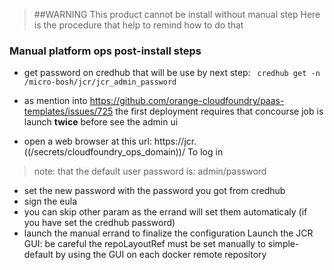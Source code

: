 >##WARNING 
>This product cannot be install without manual step 
Here is the procedure that help to remind how to do that

### Manual platform ops post-install steps
- get password on credhub that will be use by next step:
` credhub get -n /micro-bosh/jcr/jcr_admin_password`

- as mention into https://github.com/orange-cloudfoundry/paas-templates/issues/725
the first deployment requires that concourse job is launch **twice** before see the admin ui

- open a web browser at this url: https://jcr.((/secrets/cloudfoundry_ops_domain))/
To log in 
>note: that the default user password is: admin/password
- set the new password with the password you got from credhub
- sign the eula
- you can skip other param as the errand will set them automaticaly (if you have set the credhub password)
- launch the manual errand to finalize the configuration
Launch the JCR GUI: 
be careful the repoLayoutRef must be set manually to simple-default by using the GUI on each docker remote repository

